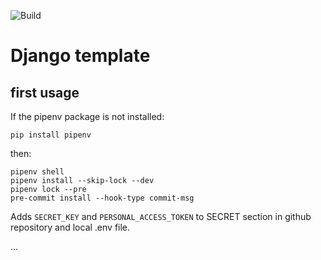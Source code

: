 ![Build](https://github.com/SemenovAV/core/workflows/Build/badge.svg)

# Django template



## first usage
If the pipenv package is not installed:

``` pip install pipenv ```

then:
```
pipenv shell
pipenv install --skip-lock --dev
pipenv lock --pre
pre-commit install --hook-type commit-msg
```

Adds ```SECRET_KEY``` and ```PERSONAL_ACCESS_TOKEN``` to SECRET section in github repository and local .env file.

...
